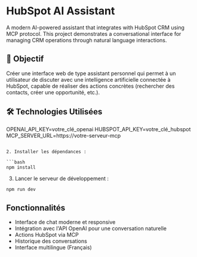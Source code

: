 # HubSpot AI Assistant

A modern AI-powered assistant that integrates with HubSpot CRM using MCP protocol. This project demonstrates a conversational interface for managing CRM operations through natural language interactions.

## 🎯 Objectif

Créer une interface web de type assistant personnel qui permet à un utilisateur de discuter avec une intelligence artificielle connectée à HubSpot, capable de réaliser des actions concrètes (rechercher des contacts, créer une opportunité, etc.).

## 🛠️ Technologies Utilisées
OPENAI_API_KEY=votre_clé_openai
HUBSPOT_API_KEY=votre_clé_hubspot
MCP_SERVER_URL=https://votre-serveur-mcp
```

2. Installer les dépendances :

```bash
npm install
```

3. Lancer le serveur de développement :

```bash
npm run dev
```

## Fonctionnalités

- Interface de chat moderne et responsive
- Intégration avec l'API OpenAI pour une conversation naturelle
- Actions HubSpot via MCP
- Historique des conversations
- Interface multilingue (Français) 